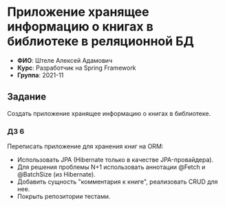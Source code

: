 # Приложение хранящее информацию о книгах в библиотеке в реляционной БД

- **ФИО**: Штеле Алексей Адамович
- **Курс**: Разработчик на Spring Framework
- **Группа**: 2021-11

## Задание
Создать приложение хранящее информацию о книгах в библиотеке.

### ДЗ 6
Переписать приложение для хранения книг на ORM:
- Использовать JPA (Hibernate только в качестве JPA-провайдера). 
- Для решения проблемы N+1 использовать аннотации @Fetch и @BatchSize (из Hibernate).
- Добавить сущность "комментария к книге", реализовать CRUD для нее.
- Покрыть репозитории тестами.
